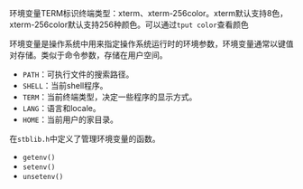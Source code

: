 环境变量TERM标识终端类型：xterm、xterm-256color。xterm默认支持8色， xterm-256color默认支持256种颜色。可以通过`tput color`查看颜色


环境变量是操作系统中用来指定操作系统运行时的环境参数，环境变量通常以键值对存储。类似于命令参数，存储在用户空间。

* `PATH`：可执行文件的搜索路径。
* `SHELL`：当前shell程序。
* `TERM`：当前终端类型，决定一些程序的显示方式。
* `LANG`：语言和locale。
* `HOME`：当前用户的家目录。


在`stblib.h`中定义了管理环境变量的函数。

* `getenv()`
* `setenv()`
* `unsetenv()`